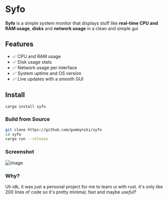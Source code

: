 # Syfo

**Syfo** is a simple system monitor that displays stuff like **real-time CPU and RAM usage**, **disks** and **network usage** in a clean and simple gui


## Features

- ✅ CPU and RAM usage
- ✅ Disk usage stats
- ✅ Network usage per interface
- ✅ System uptime and OS version
- ✅ Live updates with a smooth GUI


## Install

```bash
cargo install syfo
```

### Build from Source

```bash
git clone https://github.com/gummyniki/syfo
cd syfo
cargo run --release

```

### Screenshot

![image](https://github.com/user-attachments/assets/db210c61-0ec7-4ba5-8977-9e86e7967475)







### Why?

Uh idk, it was just a personal project for me to learn ui with rust. it's only like 200 lines of code so it's pretty minimal, fast and maybe *useful*?

